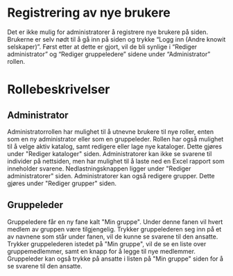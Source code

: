 # Registrering av nye brukere
Det er ikke mulig for administratorer å registrere nye brukere på siden. Brukerne er selv nødt til å gå inn på siden og trykke “Logg inn (Andre knowit selskaper)”. Først etter at dette er gjort, vil de bli synlige i “Rediger administrator” og “Rediger gruppeledere” sidene under “Administrator” rollen.

# Rollebeskrivelser

## Administrator
Administratorrollen har mulighet til å utnevne brukere til nye roller, enten som en ny administrator eller som en gruppeleder. Rollen har også mulighet til å velge aktiv katalog, samt redigere eller lage nye kataloger. Dette gjøres under "Rediger kataloger" siden. Administratorer kan ikke se svarene til individer på nettsiden, men har mulighet til å laste ned en Excel rapport som inneholder svarene. Nedlastningsknappen ligger under "Rediger administratorer" siden. Administratorer kan også redigere grupper. Dette gjøres under "Rediger grupper" siden. 

## Gruppeleder
Gruppeledere får en ny fane kalt "Min gruppe". Under denne fanen vil hvert medlem av gruppen være tilgjengelig. Trykker gruppelederen seg inn på et av navnene som står under fanen, vil de kunne se svarene til den ansatte. Trykker gruppelederen istedet på "Min gruppe", vil de se en liste over gruppemedlemmer, samt en knapp for å legge til nye medlemmer. Gruppeleder kan også trykke på ansatte i listen på "Min gruppe" siden for å se svarene til den ansatte. 
